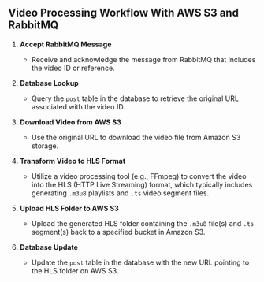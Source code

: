 ## Video Processing Workflow With AWS S3 and RabbitMQ

1. **Accept RabbitMQ Message**
   - Receive and acknowledge the message from RabbitMQ that includes the video ID or reference.

2. **Database Lookup**
   - Query the `post` table in the database to retrieve the original URL associated with the video ID.

3. **Download Video from AWS S3**
   - Use the original URL to download the video file from Amazon S3 storage.

4. **Transform Video to HLS Format**
   - Utilize a video processing tool (e.g., FFmpeg) to convert the video into the HLS (HTTP Live Streaming) format, which typically includes generating `.m3u8` playlists and `.ts` video segment files.

5. **Upload HLS Folder to AWS S3**
   - Upload the generated HLS folder containing the `.m3u8` file(s) and `.ts` segment(s) back to a specified bucket in Amazon S3.

6. **Database Update**
   - Update the `post` table in the database with the new URL pointing to the HLS folder on AWS S3.
